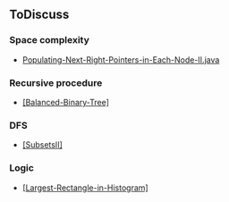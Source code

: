 ## ToDiscuss


### Space complexity
- [Populating-Next-Right-Pointers-in-Each-Node-II.java](../code/Populating-Next-Right-Pointers-in-Each-Node-II.java)

### Recursive procedure
- [[Balanced-Binary-Tree]](../code/Balanced-Binary-Tree.java)

### DFS
- [[SubsetsII]](../code/SubsetsII.java)

### Logic
- [[Largest-Rectangle-in-Histogram]](../code/Largest-Rectangle-in-Histogram.java)
